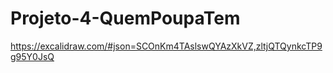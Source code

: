 # Projeto-4-QuemPoupaTem


https://excalidraw.com/#json=SCOnKm4TAslswQYAzXkVZ,zltjQTQynkcTP9g95Y0JsQ
